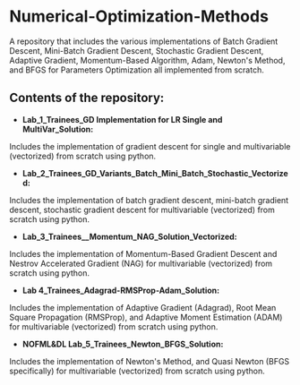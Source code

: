 # Numerical-Optimization-Methods
A repository that includes the various implementations of Batch Gradient Descent, Mini-Batch Gradient Descent, Stochastic Gradient Descent, Adaptive Gradient, Momentum-Based Algorithm, Adam, Newton's Method, and BFGS for Parameters Optimization all implemented from scratch.

## Contents of the repository:
  
- **Lab_1_Trainees_GD Implementation for LR Single and MultiVar_Solution:**
  
Includes the implementation of gradient descent for single and multivariable (vectorized) from scratch using python.


- **Lab_2_Trainees_GD_Variants_Batch_Mini_Batch_Stochastic_Vectorized:**
  
Includes the implementation of batch gradient descent, mini-batch gradient descent, stochastic gradient descent for multivariable (vectorized) from scratch using python.

  
- **Lab_3_Trainees__Momentum_NAG_Solution_Vectorized:**
  
Includes the implementation of Momentum-Based Gradient Descent and Nestrov Accelerated Gradient (NAG) for multivariable (vectorized) from scratch using python.


- **Lab 4_Trainees_Adagrad-RMSProp-Adam_Solution:**
  
Includes the implementation of Adaptive Gradient (Adagrad), Root Mean Square Propagation (RMSProp), and Adaptive Moment Estimation (ADAM) for multivariable (vectorized) from scratch using python.


- **NOFML&DL Lab_5_Trainees_Newton_BFGS_Solution:**
  
Includes the implementation of Newton's Method, and Quasi Newton (BFGS specifically) for multivariable (vectorized) from scratch using python.

